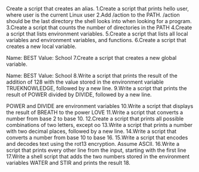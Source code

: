 Create a script that creates an alias.
1.Create a script that prints hello user, where user is the current Linux user
2.Add /action to the PATH. /action should be the last directory the shell looks into when looking for a program.
3.Create a script that counts the number of directories in the PATH
4.Create a script that lists environment variables.
5.Create a script that lists all local variables and environment variables, and functions.
6.Create a script that creates a new local variable.

Name: BEST
Value: School
7.Create a script that creates a new global variable.

Name: BEST
Value: School
8.Write a script that prints the result of the addition of 128 with the value stored in the environment variable TRUEKNOWLEDGE, followed by a new line.
9.Write a script that prints the result of POWER divided by DIVIDE, followed by a new line.

POWER and DIVIDE are environment variables
10.Write a script that displays the result of BREATH to the power LOVE
11.Write a script that converts a number from base 2 to base 10.
12.Create a script that prints all possible combinations of two letters, except oo
13.Write a script that prints a number with two decimal places, followed by a new line.
14.Write a script that converts a number from base 10 to base 16.
15.Write a script that encodes and decodes text using the rot13 encryption. Assume ASCII.
16.Write a script that prints every other line from the input, starting with the first line
17.Write a shell script that adds the two numbers stored in the environment variables WATER and STIR and prints the result
18.
